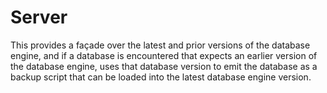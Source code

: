 # Server

This provides a façade over the latest and prior
versions of the database engine, and if a database is encountered that
expects an earlier version of the database engine, uses
that database version to emit the database as a backup
script that can be loaded into the latest database
engine version.